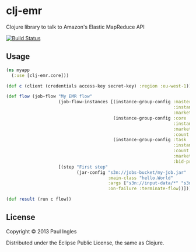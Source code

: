 # clj-emr

Clojure library to talk to Amazon's Elastic MapReduce API

[![Build Status](https://travis-ci.org/pingles/clj-emr.png)](https://travis-ci.org/pingles/clj-emr)

## Usage

```clojure
(ns myapp
  (:use [clj-emr.core]))

(def c (client (credentials access-key secret-key) :region :eu-west-1))

(def flow (job-flow "My EMR flow"
                    (job-flow-instances [(instance-group-config :master
                                                                :instance-type :m1.medium
                                                                :market :on-demand)
                                         (instance-group-config :core
                                                                :instance-type :m1.small
                                                                :market :on-demand
                                                                :count 5)
                                         (instance-group-config :task
                                                                :instance-type :cc2.8xlarge
                                                                :count 10
                                                                :market :spot
                                                                :bid-price 0.5)])
                    [(step "First step"
                           (jar-config "s3n://jobs-bucket/my-job.jar"
                                       :main-class "hello.World"
                                       :args ["s3n://input-data/*" "s3n://output-data"]
                                       :on-failure :terminate-flow))]))

(def result (run c flow))
```

## License

Copyright &copy; 2013 Paul Ingles

Distributed under the Eclipse Public License, the same as Clojure.
